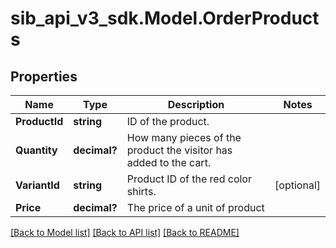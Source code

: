 # sib_api_v3_sdk.Model.OrderProducts
## Properties

Name | Type | Description | Notes
------------ | ------------- | ------------- | -------------
**ProductId** | **string** | ID of the product. | 
**Quantity** | **decimal?** | How many pieces of the product the visitor has added to the cart. | 
**VariantId** | **string** | Product ID of the red color shirts. | [optional] 
**Price** | **decimal?** | The price of a unit of product | 

[[Back to Model list]](../README.md#documentation-for-models) [[Back to API list]](../README.md#documentation-for-api-endpoints) [[Back to README]](../README.md)

